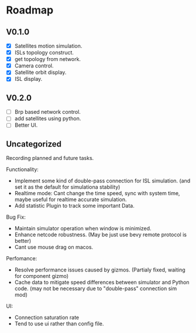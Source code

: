 # Roadmap

## V0.1.0
- [x] Satellites motion simulation.
- [x] ISLs topology construct.
- [x] get topology from network.
- [x] Camera control.
- [x] Satellite orbit display.
- [x] ISL display.

## V0.2.0
- [ ] Brp based network control.
- [ ] add satellites using python.
- [ ] Better UI.

## Uncategorized

Recording planned and future tasks.

Functionality:
- Implement some kind of double-pass connection for ISL simulation. (and set it as the default for simulationa stability)
- Realtime mode: Cant change the time speed, sync with system time, maybe useful for realtime accurate simulation.
- Add statistic Plugin to track some important Data.

Bug Fix:
- Maintain simulator operation when window is minimized.
- Enhance netcode robustness. (May be just use bevy remote protocol is better)
- Cant use mouse drag on macos.

Perfomance:
- Resolve performance issues caused by gizmos. (Partialy fixed, waiting for component gizmo)
- Cache data to mitigate speed differences between simulator and Python code. (may not be necessary due to "double-pass" connection sim mod)

UI:
- Connection saturation rate
- Tend to use ui rather than config file.
